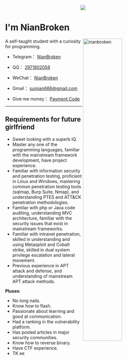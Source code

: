 <div align="center" ><img order-radius="100px" src="https://cdn.jsdelivr.net/gh/NianBroken/NianBroken/WriteCodes.gif"/></div>

# I'm NianBroken

<img align="right" width="50%" src="https://github-readme-stats.vercel.app/api?username=NianBroken&include_all_commits=true&rank_icon=github&hide_title=true&" alt="nianbroken" />

A self-taught student with a curiosity for programming.

- Telegram： [NianBroken](https://t.me/Nianbroken)

- QQ： [2971802058](https://qm.qq.com/cgi-bin/qm/qr?k=qC1PE50EbPizyX_9NHsNxQSWawteFoRD)

- WeChat： [NianBroken](https://cdn.jsdelivr.net/gh/NianBroken/NianBroken/WeChat.png)

- Gmail： [suinian666@gmail.com](mailto:suinian666@gmail.com)

- Give me money： [Payment Code](https://www.nianbroken.top/money_receiving_QR_code)
------
## Requirements for future girlfriend

- Sweet looking with a superb IQ.
- Master any one of the programming languages, familiar with the mainstream framework development, have project experience.
- Familiar with information security and penetration testing, proficient in Linux and Windows, mastering common penetration testing tools (sqlmap, Burp Suite, Nmap), and understanding PTES and ATT&CK penetration methodologies.
- Familiar with php or Java code auditing, understanding MVC architecture, familiar with the security issues that exist in mainstream frameworks.
- Familiar with intranet penetration, skilled in understanding and using Metasploit and Cobalt strike, skilled in dual system privilege escalation and lateral movement.
- Previous experience in APT attack and defense, and understanding of mainstream APT attack methods.

**Pluses**:

- No long nails.
- Know how to flash.
- Passionate about learning and good at communication.
- Had a ranking in the vulnerability platform.
- Has posted articles in major security communities.
- Know how to reverse binary.
- Have CTF experience.
- TK ee
